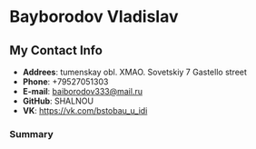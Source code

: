 # Bayborodov Vladislav #

## My Contact Info ##

* __Addrees__: tumenskay obl. XMAO. Sovetskiy 7 Gastello street 
* __Phone__: +79527051303
* __E-mail__: baiborodov333@mail.ru
* __GitHub__: SHALNOU
* __VK__: https://vk.com/bstobau_u_idi

### Summary ###
